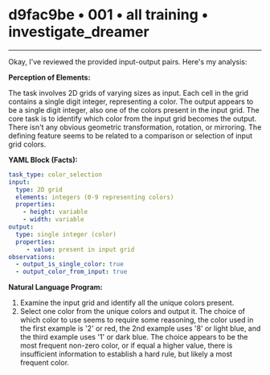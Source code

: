 # d9fac9be • 001 • all training • investigate_dreamer

---
Okay, I've reviewed the provided input-output pairs. Here's my analysis:

**Perception of Elements:**

The task involves 2D grids of varying sizes as input. Each cell in the grid contains a single digit integer, representing a color. The output appears to be a single digit integer, also one of the colors present in the input grid. The core task is to identify which color from the input grid becomes the output. There isn't any obvious geometric transformation, rotation, or mirroring. The defining feature seems to be related to a comparison or selection of input grid colors.

**YAML Block (Facts):**



```yaml
task_type: color_selection
input:
  type: 2D grid
  elements: integers (0-9 representing colors)
  properties:
    - height: variable
    - width: variable
output:
  type: single integer (color)
  properties:
     - value: present in input grid
observations:
  - output_is_single_color: true
  - output_color_from_input: true
```



**Natural Language Program:**

1.  Examine the input grid and identify all the unique colors present.
2.  Select one color from the unique colors and output it. The choice of which color to use seems to require some reasoning, the color used in the first example is '2' or red, the 2nd example uses '8' or light blue, and the third example uses '1' or dark blue. The choice appears to be the most frequent non-zero color, or if equal a higher value, there is insufficient information to establish a hard rule, but likely a most frequent color.


